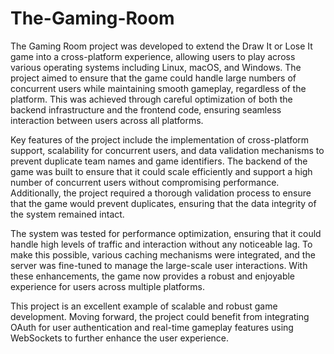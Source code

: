 # The-Gaming-Room

The Gaming Room project was developed to extend the Draw It or Lose It game into a cross-platform experience, allowing users to play across various operating systems including Linux, macOS, and Windows. The project aimed to ensure that the game could handle large numbers of concurrent users while maintaining smooth gameplay, regardless of the platform. This was achieved through careful optimization of both the backend infrastructure and the frontend code, ensuring seamless interaction between users across all platforms.

Key features of the project include the implementation of cross-platform support, scalability for concurrent users, and data validation mechanisms to prevent duplicate team names and game identifiers. The backend of the game was built to ensure that it could scale efficiently and support a high number of concurrent users without compromising performance. Additionally, the project required a thorough validation process to ensure that the game would prevent duplicates, ensuring that the data integrity of the system remained intact.

The system was tested for performance optimization, ensuring that it could handle high levels of traffic and interaction without any noticeable lag. To make this possible, various caching mechanisms were integrated, and the server was fine-tuned to manage the large-scale user interactions. With these enhancements, the game now provides a robust and enjoyable experience for users across multiple platforms.

This project is an excellent example of scalable and robust game development. Moving forward, the project could benefit from integrating OAuth for user authentication and real-time gameplay features using WebSockets to further enhance the user experience.
